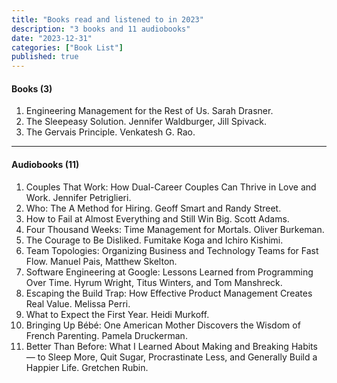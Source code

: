 ```yaml
---
title: "Books read and listened to in 2023"
description: "3 books and 11 audiobooks"
date: "2023-12-31"
categories: ["Book List"]
published: true
---
```


#### Books (3)

1. Engineering Management for the Rest of Us. Sarah Drasner.
2. The Sleepeasy Solution. Jennifer Waldburger, Jill Spivack.
3. The Gervais Principle. Venkatesh G. Rao.

---

#### Audiobooks (11)

1. Couples That Work: How Dual-Career Couples Can Thrive in Love and Work. Jennifer Petriglieri.
2. Who: The A Method for Hiring. Geoff Smart and Randy Street.
3. How to Fail at Almost Everything and Still Win Big. Scott Adams.
4. Four Thousand Weeks: Time Management for Mortals. Oliver Burkeman.
5. The Courage to Be Disliked. Fumitake Koga and Ichiro Kishimi.
6. Team Topologies: Organizing Business and Technology Teams for Fast Flow. Manuel Pais, Matthew Skelton.
7. Software Engineering at Google: Lessons Learned from Programming Over Time. Hyrum Wright, Titus Winters, and Tom Manshreck.
8. Escaping the Build Trap: How Effective Product Management Creates Real Value. Melissa Perri.
9. What to Expect the First Year. Heidi Murkoff.
10. Bringing Up Bébé: One American Mother Discovers the Wisdom of French Parenting. Pamela Druckerman.
11. Better Than Before: What I Learned About Making and Breaking Habits — to Sleep More, Quit Sugar, Procrastinate Less, and Generally Build a Happier Life. Gretchen Rubin.

